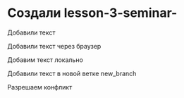 # Создали lesson-3-seminar-

Добавили текст

Добавили текст через браузер

Добавим текст локально

Добавили текст в новой ветке new_branch

Разрешаем конфликт
